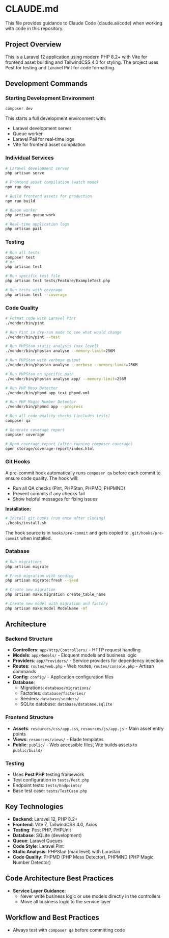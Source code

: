 # CLAUDE.md

This file provides guidance to Claude Code (claude.ai/code) when working with code in this repository.

## Project Overview

This is a Laravel 12 application using modern PHP 8.2+ with Vite for frontend asset building and TailwindCSS 4.0 for styling. The project uses Pest for testing and Laravel Pint for code formatting.

## Development Commands

### Starting Development Environment
```bash
composer dev
```
This starts a full development environment with:
- Laravel development server
- Queue worker
- Laravel Pail for real-time logs
- Vite for frontend asset compilation

### Individual Services
```bash
# Laravel development server
php artisan serve

# Frontend asset compilation (watch mode)
npm run dev

# Build frontend assets for production
npm run build

# Queue worker
php artisan queue:work

# Real-time application logs
php artisan pail
```

### Testing
```bash
# Run all tests
composer test
# or
php artisan test

# Run specific test file
php artisan test tests/Feature/ExampleTest.php

# Run tests with coverage
php artisan test --coverage
```

### Code Quality
```bash
# Format code with Laravel Pint
./vendor/bin/pint

# Run Pint in dry-run mode to see what would change
./vendor/bin/pint --test

# Run PHPStan static analysis (max level)
./vendor/bin/phpstan analyse --memory-limit=256M

# Run PHPStan with verbose output
./vendor/bin/phpstan analyse --verbose --memory-limit=256M

# Run PHPStan on specific path
./vendor/bin/phpstan analyse app/ --memory-limit=256M

# Run PHP Mess Detector
./vendor/bin/phpmd app text phpmd.xml

# Run PHP Magic Number Detector
./vendor/bin/phpmnd app --progress

# Run all code quality checks (includes tests)
composer qa

# Generate coverage report
composer coverage

# Open coverage report (after running composer coverage)
open storage/coverage-report/index.html
```

### Git Hooks
A pre-commit hook automatically runs `composer qa` before each commit to ensure code quality. The hook will:
- Run all QA checks (Pint, PHPStan, PHPMD, PHPMND)
- Prevent commits if any checks fail
- Show helpful messages for fixing issues

**Installation:**
```bash
# Install git hooks (run once after cloning)
./hooks/install.sh
```

The hook source is in `hooks/pre-commit` and gets copied to `.git/hooks/pre-commit` when installed.

### Database
```bash
# Run migrations
php artisan migrate

# Fresh migration with seeding
php artisan migrate:fresh --seed

# Create new migration
php artisan make:migration create_table_name

# Create new model with migration and factory
php artisan make:model ModelName -mf
```

## Architecture

### Backend Structure
- **Controllers**: `app/Http/Controllers/` - HTTP request handling
- **Models**: `app/Models/` - Eloquent models and business logic
- **Providers**: `app/Providers/` - Service providers for dependency injection
- **Routes**: `routes/web.php` - Web routes, `routes/console.php` - Artisan commands
- **Config**: `config/` - Application configuration files
- **Database**: 
  - Migrations: `database/migrations/`
  - Factories: `database/factories/`
  - Seeders: `database/seeders/`
  - SQLite database: `database/database.sqlite`

### Frontend Structure
- **Assets**: `resources/css/app.css`, `resources/js/app.js` - Main asset entry points
- **Views**: `resources/views/` - Blade templates
- **Public**: `public/` - Web accessible files, Vite builds assets to `public/build/`

### Testing
- Uses **Pest PHP** testing framework
- Test configuration in `tests/Pest.php`
- Endpoint tests: `tests/Endpoints/`
- Base test case: `tests/TestCase.php`

## Key Technologies
- **Backend**: Laravel 12, PHP 8.2+
- **Frontend**: Vite 7, TailwindCSS 4.0, Axios
- **Testing**: Pest PHP, PHPUnit
- **Database**: SQLite (development)
- **Queue**: Laravel Queues
- **Code Style**: Laravel Pint
- **Static Analysis**: PHPStan (max level) with Larastan
- **Code Quality**: PHPMD (PHP Mess Detector), PHPMND (PHP Magic Number Detector)

## Code Architecture Best Practices

- **Service Layer Guidance**:
  - Never write business logic or use models directly in the controllers
  - Move all business logic to the service layer

## Workflow and Best Practices
- Always test with `composer qa` before committing code